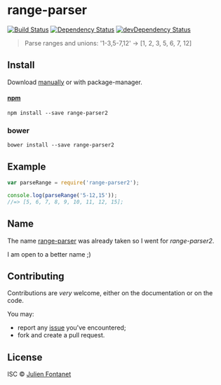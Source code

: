 # range-parser

[![Build Status](https://img.shields.io/travis/julien-f/range-parser/master.svg)](http://travis-ci.org/julien-f/range-parser)
[![Dependency Status](https://david-dm.org/julien-f/range-parser/status.svg?theme=shields.io)](https://david-dm.org/julien-f/range-parser)
[![devDependency Status](https://david-dm.org/julien-f/range-parser/dev-status.svg?theme=shields.io)](https://david-dm.org/julien-f/range-parser#info=devDependencies)

> Parse ranges and unions: '1-3,5-7,12' → [1, 2, 3, 5, 6, 7, 12]


## Install

Download [manually](https://github.com/julien-f/range-parser/releases) or with package-manager.

#### [npm](https://npmjs.org/package/range-parser2)

```
npm install --save range-parser2
```

### bower

```
bower install --save range-parser2
```

## Example

```javascript
var parseRange = require('range-parser2');

console.log(parseRange('5-12,15'));
//=> [5, 6, 7, 8, 9, 10, 11, 12, 15];
```

## Name

The name [range-parser](https://npmjs.org/package/range-parser) was already taken so I went for *range-parser2*.

I am open to a better name ;)

## Contributing

Contributions are *very* welcome, either on the documentation or on
the code.

You may:

- report any [issue](https://github.com/julien-f/range-parser/issues)
  you've encountered;
- fork and create a pull request.

## License

ISC © [Julien Fontanet](http://julien.isonoe.net)
